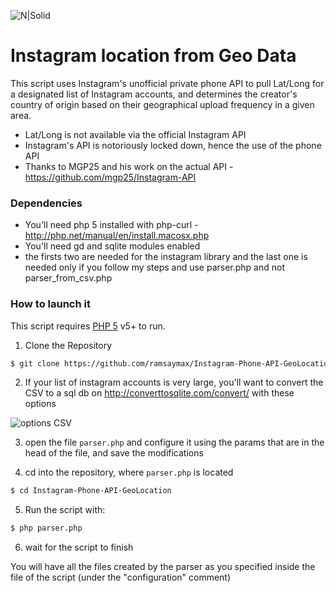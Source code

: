 ![N|Solid](https://github.com/mgp25/Instagram-API/raw/master/examples/assets/instagram.png)

# Instagram location from Geo Data


This script uses Instagram's unofficial private phone API to pull Lat/Long for a designated list of Instagram accounts, and determines the creator's country of origin based on their geographical upload frequency in a given area. 

  - Lat/Long is not available via the official Instagram API
  - Instagram's API is notoriously locked down, hence the use of the phone API
  - Thanks to MGP25 and his work on the actual API - https://github.com/mgp25/Instagram-API

### Dependencies

 - You'll need php 5 installed with php-curl - http://php.net/manual/en/install.macosx.php
 - You'll need gd and sqlite modules enabled
 - the firsts two are needed for the instagram library and the last one is needed only if you follow my steps and use parser.php and not parser_from_csv.php

### How to launch it
This script requires [PHP 5](http://www.php.net/) v5+ to run.

1. Clone the Repository
```sh
$ git clone https://github.com/ramsaymax/Instagram-Phone-API-GeoLocation.git
```
2. If your list of instagram accounts is very large, you'll want to convert the CSV to a sql db on http://converttosqlite.com/convert/ with these options 

![options CSV](http://i.imgur.com/eNWtaiR.png "Options for SQLite Converter")

3. open the file `parser.php` and configure it using the params that are in the head of the file, and save the modifications

4. cd into the repository, where `parser.php` is located
```sh
$ cd Instagram-Phone-API-GeoLocation
```
5. Run the script with:
```sh
$ php parser.php
```
6. wait for the script to finish

You will have all the files created by the parser as you specified inside the file of the script (under the "configuration" comment)
